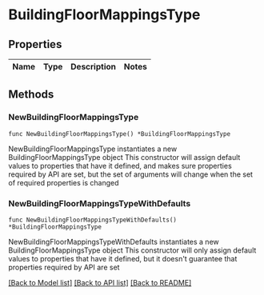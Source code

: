 # BuildingFloorMappingsType

## Properties

Name | Type | Description | Notes
------------ | ------------- | ------------- | -------------

## Methods

### NewBuildingFloorMappingsType

`func NewBuildingFloorMappingsType() *BuildingFloorMappingsType`

NewBuildingFloorMappingsType instantiates a new BuildingFloorMappingsType object
This constructor will assign default values to properties that have it defined,
and makes sure properties required by API are set, but the set of arguments
will change when the set of required properties is changed

### NewBuildingFloorMappingsTypeWithDefaults

`func NewBuildingFloorMappingsTypeWithDefaults() *BuildingFloorMappingsType`

NewBuildingFloorMappingsTypeWithDefaults instantiates a new BuildingFloorMappingsType object
This constructor will only assign default values to properties that have it defined,
but it doesn't guarantee that properties required by API are set


[[Back to Model list]](../README.md#documentation-for-models) [[Back to API list]](../README.md#documentation-for-api-endpoints) [[Back to README]](../README.md)


